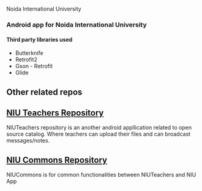 Noida International University

### Android app for Noida International University

 #### Third party libraries used
 * Butterknife<br>
 * Retrofit2<br>
 * Gson - Retrofit<br>
 * Glide
 
 ## Other related repos
 ## [NIU Teachers Repository](https://github.com/sandeeprana011/niu-teachers.git "NIU Teachers")<br>
 NIUTeachers repository is an another android appllication related to open source catalog. Where teachers can upload their files and can broadcast messages/notes.
 
 ## [NIU Commons Repository](https://github.com/sandeeprana011/niu-teachers.git "niucommons is a module that contains api calls and common functionalities")
 NIUCommons is for common functionalities between NIUTeachers and NIU App
 